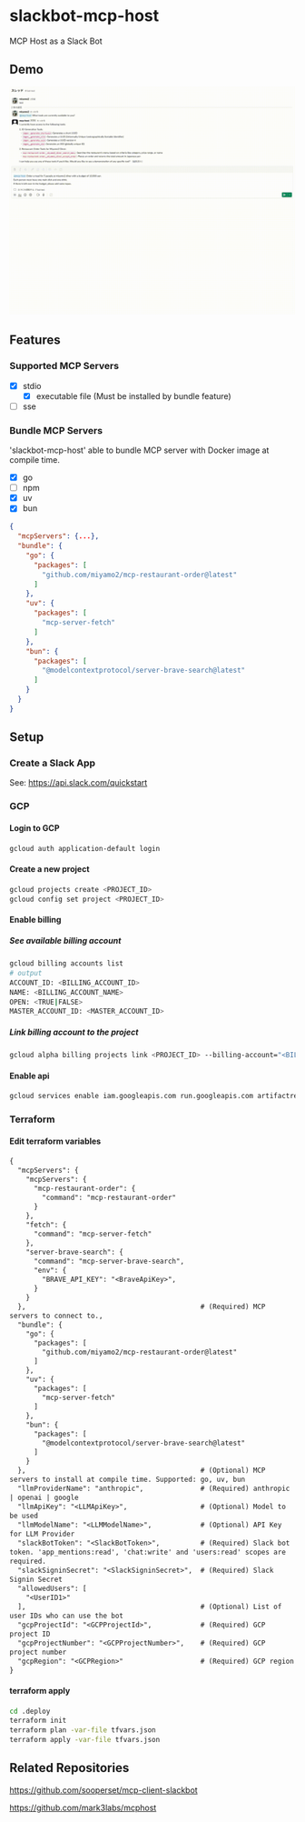 # slackbot-mcp-host

MCP Host as a Slack Bot

## Demo

![Demo](./.assets/demo.gif)

## Features

### Supported MCP Servers

- [x] stdio
  - [x] executable file (Must be installed by bundle feature)
- [ ] sse

### Bundle MCP Servers

'slackbot-mcp-host' able to bundle MCP server with Docker image at compile time.

- [x] go
- [ ] npm
- [x] uv
- [x] bun

```json
{
  "mcpServers": {...},
  "bundle": {
    "go": {
      "packages": [
        "github.com/miyamo2/mcp-restaurant-order@latest"
      ]
    },
    "uv": {
      "packages": [
        "mcp-server-fetch"
      ]
    },
    "bun": {
      "packages": [
        "@modelcontextprotocol/server-brave-search@latest"
      ]
    }
  }
}
```

## Setup

### Create a Slack App

See: https://api.slack.com/quickstart

### GCP

#### Login to GCP

```sh
gcloud auth application-default login
```

#### Create a new project

```sh
gcloud projects create <PROJECT_ID>
gcloud config set project <PROJECT_ID>
```

#### Enable billing

##### See available billing account

```sh
gcloud billing accounts list
# output
ACCOUNT_ID: <BILLING_ACCOUNT_ID>
NAME: <BILLING_ACCOUNT_NAME>
OPEN: <TRUE|FALSE>
MASTER_ACCOUNT_ID: <MASTER_ACCOUNT_ID>
```

##### Link billing account to the project

```sh
gcloud alpha billing projects link <PROJECT_ID> --billing-account="<BILLING_ACCOUNT_ID>"
```

#### Enable api

```sh
gcloud services enable iam.googleapis.com run.googleapis.com artifactregistry.googleapis.com 
```

### Terraform

#### Edit terraform variables

```json5
{
  "mcpServers": {
    "mcpServers": {
      "mcp-restaurant-order": {
        "command": "mcp-restaurant-order"
      }
    },
    "fetch": {
      "command": "mcp-server-fetch"
    },
    "server-brave-search": {
      "command": "mcp-server-brave-search",
      "env": {
        "BRAVE_API_KEY": "<BraveApiKey>",
      }
    }
  },                                           # (Required) MCP servers to connect to.,
  "bundle": {
    "go": {
      "packages": [
        "github.com/miyamo2/mcp-restaurant-order@latest"
      ]
    },
    "uv": {
      "packages": [
        "mcp-server-fetch"
      ]
    },
    "bun": {
      "packages": [
        "@modelcontextprotocol/server-brave-search@latest"
      ]
    }
  },                                           # (Optional) MCP servers to install at compile time. Supported: go, uv, bun
  "llmProviderName": "anthropic",              # (Required) anthropic | openai | google
  "llmApiKey": "<LLMApiKey>",                  # (Optional) Model to be used
  "llmModelName": "<LLMModelName>",            # (Optional) API Key for LLM Provider
  "slackBotToken": "<SlackBotToken>",          # (Required) Slack bot token. 'app_mentions:read', 'chat:write' and 'users:read' scopes are required.
  "slackSigninSecret": "<SlackSigninSecret>",  # (Required) Slack Signin Secret
  "allowedUsers": [
    "<UserID1>"
  ],                                           # (Optional) List of user IDs who can use the bot
  "gcpProjectId": "<GCPProjectId>",            # (Required) GCP project ID
  "gcpProjectNumber": "<GCPProjectNumber>",    # (Required) GCP project number
  "gcpRegion": "<GCPRegion>"                   # (Required) GCP region
}
```

#### terraform apply

```sh
cd .deploy
terraform init
terraform plan -var-file tfvars.json
terraform apply -var-file tfvars.json
```

## Related Repositories

https://github.com/sooperset/mcp-client-slackbot

https://github.com/mark3labs/mcphost
